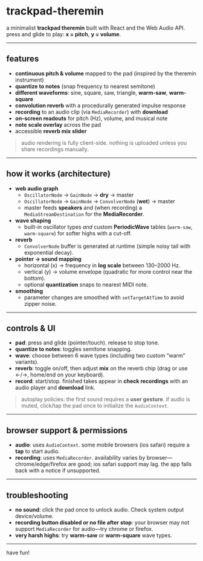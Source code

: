 # trackpad-theremin

a minimalist **trackpad theremin** built with React and the Web Audio API.  
press and glide to play: **x = pitch**, **y = volume**.

---

## features

- **continuous pitch & volume** mapped to the pad (inspired by the theremin instrument)
- **quantize to notes** (snap frequency to nearest semitone)
- **different waveforms**: sine, square, saw, triangle, **warm-saw**, **warm-square**
- **convolution reverb** with a procedurally generated impulse response
- **recording** to an audio clip (via `MediaRecorder`) with **download**
- **on-screen readouts** for pitch (Hz), volume, and musical note
- **note scale overlay** across the pad
- accessible **reverb mix slider**

> audio rendering is fully client-side. nothing is uploaded unless you share recordings manually.

---

## how it works (architecture)

- **web audio graph**
  - `OscillatorNode` -> `GainNode` -> **dry** → master
  - `OscillatorNode` -> `GainNode` -> `ConvolverNode` (**wet**) → master
  - master feeds **speakers** and (when recording) a `MediaStreamDestination` for the **MediaRecorder**.
- **wave shaping**
  - built-in oscillator types *and* custom **PeriodicWave** tables (`warm-saw`, `warm-square`) for softer highs with a cut-off.
- **reverb**
  - `ConvolverNode` buffer is generated at runtime (simple noisy tail with exponential decay).
- **pointer → sound mapping**
  - horizontal (x) → frequency in **log scale** between 130–2000 Hz.
  - vertical (y) → volume envelope (quadratic for more control near the bottom).
  - optional **quantization** snaps to nearest MIDI note.
- **smoothing**
  - parameter changes are smoothed with `setTargetAtTime` to avoid zipper noise.

---

## controls & UI

- **pad**: press and glide (pointer/touch). release to stop tone.
- **quantize to notes**: toggles semitone snapping.
- **wave**: choose between 6 wave types (including two custom “warm” variants).
- **reverb**: toggle on/off, then adjust **mix** on the reverb chip (drag or use <-/->, home/end on your keyboard).
- **record**: start/stop. finished takes appear in **check recordings** with an audio player and **download** link.

> autoplay policies: the first sound requires a **user gesture**. if audio is muted, click/tap the pad once to initialize the `AudioContext`.

---

## browser support & permissions

- **audio**: uses `AudioContext`. some mobile browsers (ios safari) require a **tap** to start audio.
- **recording**: uses `MediaRecorder`. availability varies by browser—chrome/edge/firefox are good; ios safari support may lag. the app falls back with a notice if unsupported.

---

## troubleshooting

- **no sound**: click the pad once to unlock audio. Check system output device/volume.
- **recording button disabled or no file after stop**: your browser may not support `MediaRecorder` for audio—try chrome or firefox.
- **very harsh highs**: try **warm-saw** or **warm-square** wave types.

---

have fun!
